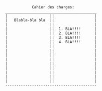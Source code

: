 				Cahier des charges:
	_________________________________________
	|					||					|
	|	Blabla-bla bla	||					|
	|					||					|
	|					||	1. BLA!!!!		|
	|					||	2. BLA!!!!		|
	|					||	3. BLA!!!!		|
	|					||	4. BLA!!!!		|
	|					||					|
	|					||					|
	|					||					|
	|					||					|
	|					||					|
	|					||					|
	|					||					|
	|					||					|
	|					||					|
	-----------------------------------------